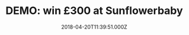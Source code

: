 ---
campaign-uuid: "c-87cf7919-6c6a-440a-a623-1d71d7ca0660"
type: "Preview"
category: "Fashion"
date: "2018-04-20T11:39:51.000Z"
end-date: "2018-10-20T11:39:51.000Z"
disable-form: false
is_promoted: false
has_entry_page: true
title: "DEMO: win £300 at Sunflowerbaby"
competition-description: "<p>In need to spice up your baby’s wardrobe? If that’s a\
  \ YES you’ve come to the right place! We’re giving away a voucher worth £300 to\
  \ spend at Sunflowerbaby! Babygrows, bodies, blankets, baby gifts and many more!\r\
  \n</p>\r\n<p>Don’t miss out on this amazing opportunity and get the perfect outfit\
  \ for cosying up with your baby at Sunflowerbaby!</p>"
hero-header: "DEMO: win £300 at Sunflowerbaby"
terms-confirmation: "N/A"
banner-img: "https://assets.expresslyapp.com/asset-662571ac-57bb-4098-b9ce-3d487e64be81.jpg"
logo-left-href: "http://sunflowerbaby.uk/"
logo-left-image: "https://assets.expresslyapp.com/9b502e6a-ee8f-441c-add2-31e544fe837a-thumb.png"
logo-left-title: "Sunflower Baby"
bg-image-hero: "https://assets.expresslyapp.com/asset-349a7794-28d4-42d2-8d0a-c647f2bdda7b.jpg"
bg-image-first: "https://assets.expresslyapp.com/asset-d498684b-dc6b-40f7-94a5-9827a654114d.jpg"
bg-image-second: "https://assets.expresslyapp.com/asset-274e6a1a-ecb8-462c-9193-cca63cf1a6cd.jpg"
section1-content: "<p>At Sunflowerbaby, they believe that simplicity, quality, and\
  \ integrity are the key to comfort, that’s why they love making clothes that let’\
  s kids be kid!</p>\r\n<p>Featuring stunning and high quality fabrics there is quite\
  \ a selection to choose from! Knitwear, accesories, swimmwear, t-shirts… all to\
  \ make your baby stand out!</p>"
section2-content: "<p>Their new collection includes clothes for both special occasions\
  \ and for cosy nights! Get your baby that playful toy or those shoes that she deserves!\
  \ They’re offering one lucky winner the chance to win £300 to spend at their entire\
  \ collection!</p> \r\n<p>Treat your baby to something nice. With Sunflowerbaby,\
  \ you can.</p>"
entry-title: "DEMO: win £300 at Sunflowerbaby"
entry-content: "<p>Sleepwear, swimwear, accesories...treat your baby to something\
  \ nice with the chance to win a voucher worth £300 at Sunflowerbaby!</p> <p> Enter\
  \ the draw to win by completing the form below before 23.59pm on 20/10/2018.</p>"
has-winner: false
prize-description: "(demo) £300 to spend at Sunflowerbaby"
special-conditions: "Multiple entries are allowed: one per minute."
---